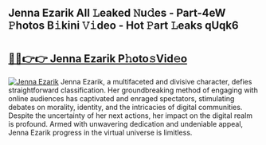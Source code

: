 ## Jenna Ezarik All 𝙻eaked 𝙽u𝚍es - Part-4eW 𝙿hotos B𝚒kini 𝚅𝚒deo - Hot 𝙿art 𝙻eaks qUqk6

# <h2><a href="http://ld2zcgp.urlbe.top/?page=Jenna+Ezarik">🔗🔗👉👉 Jenna Ezarik P𝚑oto𝚜Vid𝚎o</a></h2>

[![Jenna Ezarik](https://i.imgur.com/eBuTRDB.gif)](http://ld2zcgp.urlbe.top/?page=Jenna+Ezarik)
Jenna Ezarik, a multifaceted and divisive character, defies straightforward classification. Her groundbreaking method of engaging with online audiences has captivated and enraged spectators, stimulating debates on morality, identity, and the intricacies of digital communities. Despite the uncertainty of her next actions, her impact on the digital realm is profound. Armed with unwavering dedication and undeniable appeal, Jenna Ezarik progress in the virtual universe is limitless.
